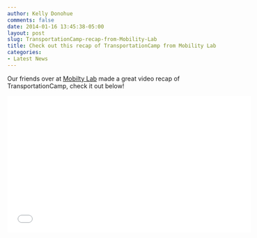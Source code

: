 ```yaml
---
author: Kelly Donohue
comments: false
date: 2014-01-16 13:45:38-05:00
layout: post
slug: TransportationCamp-recap-from-Mobility-Lab
title: Check out this recap of TransportationCamp from Mobility Lab
categories:
- Latest News
---
```

Our friends over at <a href="http://mobilitylab.org/">Mobilty Lab</a> made a great video recap of TransportationCamp, check it out below!
<iframe width="560" height="315" src="//www.youtube.com/embed/Lm1AT-flYnw" frameborder="0" allowfullscreen></iframe>
